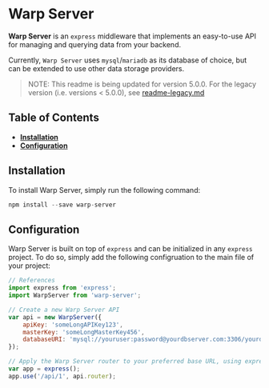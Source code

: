 Warp Server
===========

__Warp Server__ is an `express` middleware that implements an easy-to-use API for managing and querying data from your backend.

Currently, `Warp Server` uses `mysql`/`mariadb` as its database of choice, but can be extended to use other data storage providers.

> NOTE: This readme is being updated for version 5.0.0. For the legacy version (i.e. versions < 5.0.0), see [readme-legacy.md](#readme-legacy.md)

## Table of Contents
- **[Installation](#installation)**  
- **[Configuration](#configuration)**

## Installation

To install Warp Server, simply run the following command:

```javascript
npm install --save warp-server
```

## Configuration

Warp Server is built on top of `express` and can be initialized in any `express` project. To do so, simply add the following configruation to the main file of your project:

```javascript
// References
import express from 'express';
import WarpServer from 'warp-server';

// Create a new Warp Server API
var api = new WarpServer({
    apiKey: 'someLongAPIKey123',
    masterKey: 'someLongMasterKey456',
    databaseURI: 'mysql://youruser:password@yourdbserver.com:3306/yourdatabase'
});

// Apply the Warp Server router to your preferred base URL, using express' app.use() method
var app = express();
app.use('/api/1', api.router);
```
